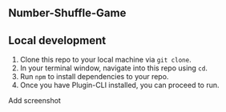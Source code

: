 ## Number-Shuffle-Game

## Local development 
1. Clone this repo to your local machine via `git clone`.
2. In your terminal window, navigate into this repo using `cd`.
3. Run `npm` to install dependencies to your repo.
4. Once you have Plugin-CLI installed, you can proceed to run.

Add screenshot 